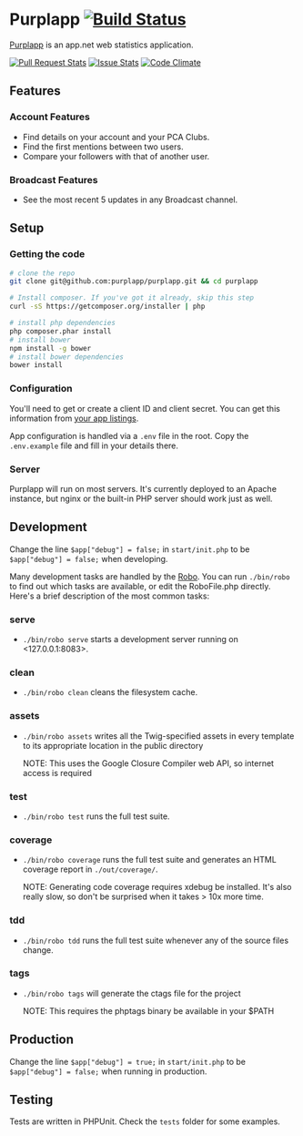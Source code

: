 Purplapp [![Build Status][ci img]][ci link]
========

[Purplapp](http://app.net/purplapp) is an app.net web statistics application.

[![Pull Request Stats][pr img]][pr link] [![Issue Stats][is img]][is link] [![Code Climate][cc img]][cc link]

[ci img]: https://travis-ci.org/purplapp/purplapp.svg?branch=master
[cc img]: https://codeclimate.com/github/purplapp/purplapp/badges/gpa.svg
[is img]: http://issuestats.com/github/purplapp/purplapp/badge/issue
[pr img]: http://issuestats.com/github/purplapp/purplapp/badge/pr

[ci link]: https://travis-ci.org/purplapp/purplapp
[is link]: http://issuestats.com/github/purplapp/purplapp
[pr link]: http://issuestats.com/github/purplapp/purplapp
[cc link]: https://codeclimate.com/github/purplapp/purplapp

## Features

### Account Features

- Find details on your account and your PCA Clubs.
- Find the first mentions between two users.
- Compare your followers with that of another user.

### Broadcast Features

- See the most recent 5 updates in any Broadcast channel.

## Setup

### Getting the code

```bash
# clone the repo
git clone git@github.com:purplapp/purplapp.git && cd purplapp

# Install composer. If you've got it already, skip this step
curl -sS https://getcomposer.org/installer | php

# install php dependencies
php composer.phar install
# install bower
npm install -g bower
# install bower dependencies
bower install
```

### Configuration

You'll need to get or create a client ID and client secret. You can get this
information from [your app listings](https://account.app.net/developer/apps/).

App configuration is handled via a `.env` file in the root. Copy the
`.env.example` file and fill in your details there.


### Server

Purplapp will run on most servers. It's currently deployed to an Apache
instance, but nginx or the built-in PHP server should work just as well.

## Development

Change the line `$app["debug"] = false;` in `start/init.php` to be `$app["debug"] = false;` when developing.

Many development tasks are handled by the [Robo][robo]. You can run `./bin/robo`
to find out which tasks are available, or edit the RoboFile.php directly. Here's
a brief description of the most common tasks:

### serve

- `./bin/robo serve` starts a development server running on <127.0.0.1:8083>.

### clean

- `./bin/robo clean` cleans the filesystem cache.

### assets

- `./bin/robo assets` writes all the Twig-specified assets in every template to
  its appropriate location in the public directory

  NOTE: This uses the Google Closure Compiler web API, so internet access is
  required

### test

- `./bin/robo test` runs the full test suite.

### coverage

- `./bin/robo coverage` runs the full test suite and generates an HTML coverage
  report in `./out/coverage/`.

  NOTE: Generating code coverage requires xdebug be installed. It's also really
  slow, so don't be surprised when it takes > 10x more time.

### tdd

- `./bin/robo tdd` runs the full test suite whenever any of the source files
  change.

### tags

- `./bin/robo tags` will generate the ctags file for the project

  NOTE: This requires the phptags binary be available in your $PATH

## Production

Change the line `$app["debug"] = true;` in `start/init.php` to be `$app["debug"]
= false;` when running in production.

## Testing

Tests are written in PHPUnit. Check the `tests` folder for some examples.

[robo]: http://robo.li/
